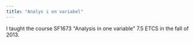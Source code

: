 ```yaml
---
title: "Analys i en variabel"
---
```

I taught the course SF1673 "Analysis in one variable" 7.5 ETCS in the fall of 2013.
